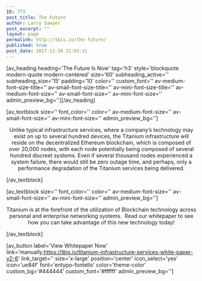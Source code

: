```yaml
---
ID: 773
post_title: The Future
author: Larry Sawyer
post_excerpt: ""
layout: page
permalink: http://tbis.io/the-future/
published: true
post_date: 2017-12-18 21:03:11
---
```

[av_heading heading='The Future Is Now' tag='h3' style='blockquote modern-quote modern-centered' size='60' subheading_active='' subheading_size='15' padding='10' color='' custom_font='' av-medium-font-size-title='' av-small-font-size-title='' av-mini-font-size-title='' av-medium-font-size='' av-small-font-size='' av-mini-font-size='' admin_preview_bg=''][/av_heading]

[av_textblock size='' font_color='' color='' av-medium-font-size='' av-small-font-size='' av-mini-font-size='' admin_preview_bg='']
<p style="text-align: center;">Unlike typical infrastructure services, where a company’s technology may exist on up to several hundred devices, the Titanium infrastructure will reside on the decentralized Ethereum blockchain, which is composed of over 20,000 nodes, with each node potentially being composed of several hundred discreet systems. Even if several thousand nodes experienced a system failure, there would still be zero outage time, and perhaps, only a performance degradation of the Titanium services being delivered.</p>
[/av_textblock]

[av_textblock size='' font_color='' color='' av-medium-font-size='' av-small-font-size='' av-mini-font-size='' admin_preview_bg='']
<p style="text-align: center;">Titanium is at the forefront of the utilization of Blockchain technology across personal and enterprise networking systems.  Read our whitepaper to see how you can take advantage of this new technology today!</p>
[/av_textblock]

[av_button label='View Whitepaper Now' link='manually,https://tbis.io/titanium-infrastructure-services-white-paper-v2-6' link_target='' size='x-large' position='center' icon_select='yes' icon='ue84f' font='entypo-fontello' color='theme-color' custom_bg='#444444' custom_font='#ffffff' admin_preview_bg='']